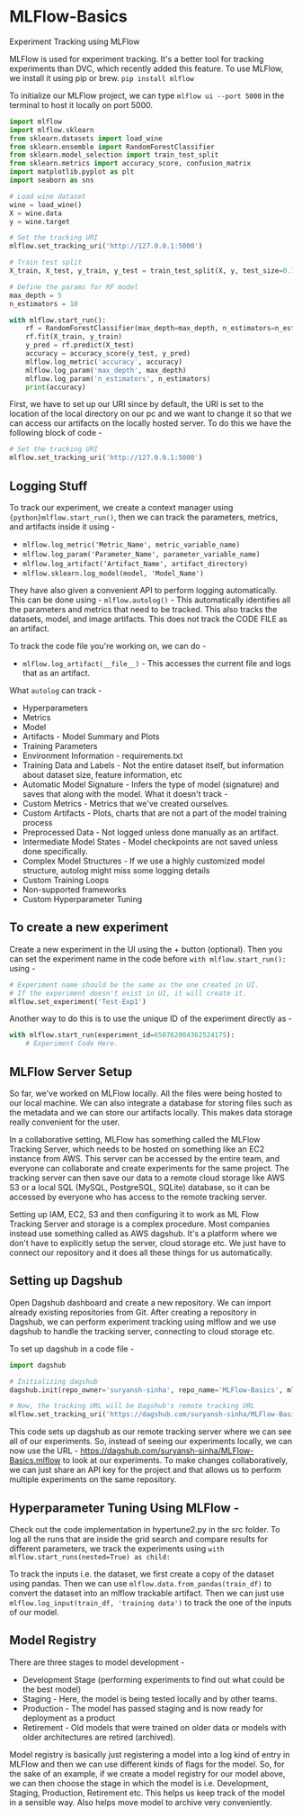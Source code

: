 # MLFlow-Basics
Experiment Tracking using MLFlow

MLFlow is used for experiment tracking. It's a better tool for tracking experiments than DVC, which recently added this feature. To use MLFlow, we install it using pip or brew.
`pip install mlflow`

To initialize our MLFlow project, we can type `mlflow ui --port 5000` in the terminal to host it locally on port 5000.

```python
import mlflow
import mlflow.sklearn
from sklearn.datasets import load_wine
from sklearn.ensemble import RandomForestClassifier
from sklearn.model_selection import train_test_split
from sklearn.metrics import accuracy_score, confusion_matrix
import matplotlib.pyplot as plt
import seaborn as sns

# Load wine dataset
wine = load_wine()
X = wine.data
y = wine.target  

# Set the tracking URI
mlflow.set_tracking_uri('http://127.0.0.1:5000')

# Train test split
X_train, X_test, y_train, y_test = train_test_split(X, y, test_size=0.1, random_state=42)  

# Define the params for RF model
max_depth = 5
n_estimators = 10

with mlflow.start_run():
	rf = RandomForestClassifier(max_depth=max_depth, n_estimators=n_estimators, random_state=42)
	rf.fit(X_train, y_train)
	y_pred = rf.predict(X_test)
	accuracy = accuracy_score(y_test, y_pred)
	mlflow.log_metric('accuracy', accuracy)
	mlflow.log_param('max_depth', max_depth)
	mlflow.log_param('n_estimators', n_estimators)
	print(accuracy)
```

First, we have to set up our URI since by default, the URI is set to the location of the local directory on our pc and we want to change it so that we can access our artifacts on the locally hosted server. To do this we have the following block of code -
```python
# Set the tracking URI
mlflow.set_tracking_uri('http://127.0.0.1:5000')
```


## Logging Stuff
To track our experiment, we create a context manager using `{python}mlflow.start_run()`, then we can track the parameters, metrics, and artifacts inside it using -
- `mlflow.log_metric('Metric_Name', metric_variable_name)`
- `mlflow.log_param('Parameter_Name', parameter_variable_name)`
- `mlflow.log_artifact('Artifact_Name', artifact_directory)`
- `mlflow.sklearn.log_model(model, 'Model_Name')`

They have also given a convenient API to perform logging automatically. This can be done using - `mlflow.autolog()` - This automatically identifies all the parameters and metrics that need to be tracked. This also tracks the datasets, model, and image artifacts. This does not track the CODE FILE as an artifact. 

To track the code file you're working on, we can do -
- `mlflow.log_artifact(__file__)` - This accesses the current file and logs that as an artifact.

What `autolog` can track -
- Hyperparameters
- Metrics
- Model
- Artifacts - Model Summary and Plots
- Training Parameters
- Environment Information - requirements.txt
- Training Data and Labels - Not the entire dataset itself, but information about dataset size, feature information, etc
- Automatic Model Signature - Infers the type of model (signature) and saves that along with the model.
What it doesn't track -
- Custom Metrics - Metrics that we've created ourselves.
- Custom Artifacts - Plots, charts that are not a part of the model training process
- Preprocessed Data - Not logged unless done manually as an artifact.
- Intermediate Model States - Model checkpoints are not saved unless done specifically.
- Complex Model Structures - If we use a highly customized model structure, autolog might miss some logging details
- Custom Training Loops
- Non-supported frameworks
- Custom Hyperparameter Tuning
## To create a new experiment
Create a new experiment in the UI using the + button (optional). Then you can set the experiment name in the code before `with mlflow.start_run():` using - 
```python
# Experiment name should be the same as the one created in UI.
# If the experiment doesn't exist in UI, it will create it.
mlflow.set_experiment('Test-Exp1')
```

Another way to do this is to use the unique ID of the experiment directly as -
```python
with mlflow.start_run(experiment_id=650762004362524175):
	# Experiment Code Here.
```

## MLFlow Server Setup
So far, we've worked on MLFlow locally. All the files were being hosted to our local machine. We can also integrate a database for storing files such as the metadata and we can store our artifacts locally. This makes data storage really convenient for the user.

In a collaborative setting, MLFlow has something called the MLFlow Tracking Server, which needs to be hosted on something like an EC2 instance from AWS. This server can be accessed by the entire team, and everyone can collaborate and create experiments for the same project. The tracking server can then save our data to a remote cloud storage like AWS S3 or a local SQL (MySQL, PostgreSQL, SQLite) database, so it can be accessed by everyone who has access to the remote tracking server.

Setting up IAM, EC2, S3 and then configuring it to work as ML Flow Tracking Server and storage is a complex procedure. Most companies instead use something called as AWS dagshub. It's a platform where we don't have to explicitly setup the server, cloud storage etc. We just have to connect our repository and it does all these things for us automatically.

## Setting up Dagshub

Open Dagshub dashboard and create a new repository. We can import already existing repositories from Git. After creating a repository in Dagshub, we can perform experiment tracking using mlflow and we use dagshub to handle the tracking server, connecting to cloud storage etc.

To set up dagshub in a code file -
```python
import dagshub

# Initializing dagshub
dagshub.init(repo_owner='suryansh-sinha', repo_name='MLFlow-Basics', mlflow=True)

# Now, the tracking URL will be Dagshub's remote tracking URL
mlflow.set_tracking_uri('https://dagshub.com/suryansh-sinha/MLFlow-Basics.mlflow')
```
This code sets up dagshub as our remote tracking server where we can see all of our experiments. So, instead of seeing our experiments locally, we can now use the URL - https://dagshub.com/suryansh-sinha/MLFlow-Basics.mlflow to look at our experiments. To make changes collaboratively, we can just share an API key for the project and that allows us to perform multiple experiments on the same repository.
## Hyperparameter Tuning Using MLFlow -

Check out the code implementation in hypertune2.py in the src folder.
To log all the runs that are inside the grid search and compare results for different parameters, we track the experiments using `with mlflow.start_runs(nested=True) as child:` 

To track the inputs i.e. the dataset, we first create a copy of the dataset using pandas. Then we can use `mlflow.data.from_pandas(train_df)` to convert the dataset into an mlflow trackable artifact. Then we can just use `mlflow.log_input(train_df, 'training data')` to track the one of the inputs of our model.

## Model Registry

There are three stages to model development - 
- Development Stage (performing experiments to find out what could be the best model)
- Staging - Here, the model is being tested locally and by other teams.
- Production - The model has passed staging and is now ready for deployment as a product
- Retirement - Old models that were trained on older data or models with older architectures are retired (archived).

Model registry is basically just registering a model into a log kind of entry in MLFlow and then we can use different kinds of flags for the model. So, for the sake of an example, if we create a model registry for our model above, we can then choose the stage in which the model is i.e. Development, Staging, Production, Retirement etc. This helps us keep track of the model in a sensible way. Also helps move model to archive very conveniently.

